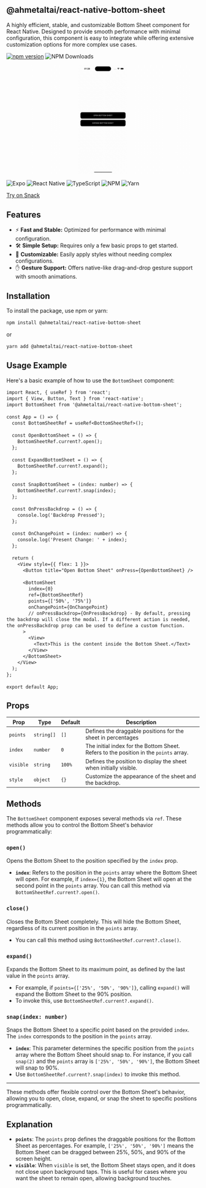 ## @ahmetaltai/react-native-bottom-sheet

A highly efficient, stable, and customizable Bottom Sheet component for React Native. Designed to provide smooth performance with minimal configuration, this component is easy to integrate while offering extensive customization options for more complex use cases.

[![npm version](https://badge.fury.io/js/@ahmetaltai%2Freact-native-bottom-sheet.svg)](https://badge.fury.io/js/@ahmetaltai%2Freact-native-bottom-sheet) ![NPM Downloads](https://img.shields.io/npm/dw/%40ahmetaltai%2Freact-native-bottom-sheet)


![Bottom Sheet Preview](./example/assets/preview.gif)

![Expo](https://img.shields.io/badge/expo-1C1E24?style=for-the-badge&logo=expo&logoColor=CB3837) ![React Native](https://img.shields.io/badge/react_native-%231C1E24.svg?style=for-the-badge&logo=react&logoColor=CB3837) ![TypeScript](https://img.shields.io/badge/typescript-%231C1E24.svg?style=for-the-badge&logo=typescript&logoColor=CB3837) ![NPM](https://img.shields.io/badge/NPM-%231C1E24.svg?style=for-the-badge&logo=npm&logoColor=CB3837) ![Yarn](https://img.shields.io/badge/yarn-%231C1E24.svg?style=for-the-badge&logo=yarn&logoColor=CB3837)

[Try on Snack](https://snack.expo.dev/@ahmet.altai/react-native-bottom-sheet)

## Features

- ⚡ **Fast and Stable:** Optimized for performance with minimal configuration.
- 🛠 **Simple Setup:** Requires only a few basic props to get started.
- 🎨 **Customizable:** Easily apply styles without needing complex configurations.
- ✋ **Gesture Support:** Offers native-like drag-and-drop gesture support with smooth animations.

## Installation

To install the package, use npm or yarn:

```bash
npm install @ahmetaltai/react-native-bottom-sheet
```

or

```bash
yarn add @ahmetaltai/react-native-bottom-sheet
```

## Usage Example

Here's a basic example of how to use the `BottomSheet` component:

```tsx
import React, { useRef } from 'react';
import { View, Button, Text } from 'react-native';
import BottomSheet from '@ahmetaltai/react-native-bottom-sheet';

const App = () => {
  const BottomSheetRef = useRef<BottomSheetRef>();

  const OpenBottomSheet = () => {
    BottomSheetRef.current?.open();
  };

  const ExpandBottomSheet = () => {
    BottomSheetRef.current?.expand();
  };

  const SnapBottomSheet = (index: number) => {
    BottomSheetRef.current?.snap(index);
  };

  const OnPressBackdrop = () => {
    console.log('Backdrop Pressed');
  };

  const OnChangePoint = (index: number) => {
    console.log('Present Change: ' + index);
  };

  return (
    <View style={{ flex: 1 }}>
      <Button title="Open Bottom Sheet" onPress={OpenBottomSheet} />

      <BottomSheet
        index={0}
        ref={BottomSheetRef}
        points={['50%', '75%']}
        onChangePoint={OnChangePoint}
        // onPressBackdrop={OnPressBackdrop} - By default, pressing the backdrop will close the modal. If a different action is needed, the onPressBackdrop prop can be used to define a custom function.
      >
        <View>
          <Text>This is the content inside the Bottom Sheet.</Text>
        </View>
      </BottomSheet>
    </View>
  );
};

export default App;
```

## Props

| Prop      | Type       | Default | Description                                                                           |
| --------- | ---------- | ------- | ------------------------------------------------------------------------------------- |
| `points`  | `string[]` | `[]`    | Defines the draggable positions for the sheet in percentages                          |
| `index`   | `number`   | `0`     | The initial index for the Bottom Sheet. Refers to the position in the `points` array. |
| `visible` | `string`   | `100%`  | Defines the position to display the sheet when initially visible.                     |
| `style`   | `object`   | `{}`    | Customize the appearance of the sheet and the backdrop.                               |

## Methods

The `BottomSheet` component exposes several methods via `ref`. These methods allow you to control the Bottom Sheet's behavior programmatically:

### `open()`
Opens the Bottom Sheet to the position specified by the `index` prop.

- **`index`**: Refers to the position in the `points` array where the Bottom Sheet will open. For example, if `index={1}`, the Bottom Sheet will open at the second point in the `points` array. You can call this method via `BottomSheetRef.current?.open()`.

### `close()`
Closes the Bottom Sheet completely. This will hide the Bottom Sheet, regardless of its current position in the `points` array.

- You can call this method using `BottomSheetRef.current?.close()`.

### `expand()`
Expands the Bottom Sheet to its maximum point, as defined by the last value in the `points` array.

- For example, if `points={['25%', '50%', '90%']}`, calling `expand()` will expand the Bottom Sheet to the 90% position.
- To invoke this, use `BottomSheetRef.current?.expand()`.

### `snap(index: number)`
Snaps the Bottom Sheet to a specific point based on the provided `index`. The `index` corresponds to the position in the `points` array.

- **`index`**: This parameter determines the specific position from the `points` array where the Bottom Sheet should snap to. For instance, if you call `snap(2)` and the `points` array is `['25%', '50%', '90%']`, the Bottom Sheet will snap to 90%.
- Use `BottomSheetRef.current?.snap(index)` to invoke this method.

---

These methods offer flexible control over the Bottom Sheet's behavior, allowing you to open, close, expand, or snap the sheet to specific positions programmatically.

## Explanation

- **`points`**: The `points` prop defines the draggable positions for the Bottom Sheet as percentages. For example, `['25%', '50%', '90%']` means the Bottom Sheet can be dragged between 25%, 50%, and 90% of the screen height.
- **`visible`**: When `visible` is set, the Bottom Sheet stays open, and it does not close upon background taps. This is useful for cases where you want the sheet to remain open, allowing background touches.
